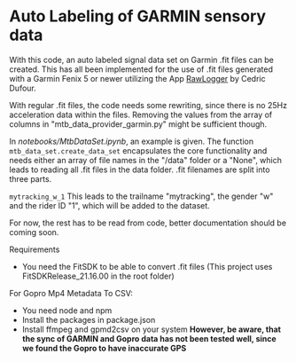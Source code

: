 # Auto Labeling of GARMIN sensory data

With this code, an auto labeled signal data set on Garmin .fit files can be created.
This has all been implemented for the use of .fit files generated with a Garmin Fenix 5 or newer utilizing the App [RawLogger](https://github.com/cedric-dufour/connectiq-app-rawlogger) by Cedric Dufour.


With regular .fit files, the code needs some rewriting, since there is no 25Hz acceleration data within the files.
Removing the values from the array of columns in "mtb_data_provider_garmin.py" might be sufficient though.

In *notebooks/MtbDataSet.ipynb*, an example is given.
The function ```mtb_data_set.create_data_set``` encapsulates the core functionality and needs either an array of file names in the "/data" folder or a "None", which leads to reading all .fit files in the data folder.
.fit filenames are split into three parts.

```mytracking_w_1```
This leads to the trailname "mytracking", the gender "w" and the rider ID "1", which will be added to the dataset.

For now, the rest has to be read from code, better documentation should be coming soon.

Requirements
* You need the FitSDK to be able to convert .fit files (This project uses FitSDKRelease_21.16.00 in the root folder)

For Gopro Mp4 Metadata To CSV:
* You need node and npm
* Install the packages in package.json
* Install ffmpeg and gpmd2csv on your system
**However, be aware, that the sync of GARMIN and Gopro data has not been tested well, since we found the Gopro to have inaccurate GPS**
